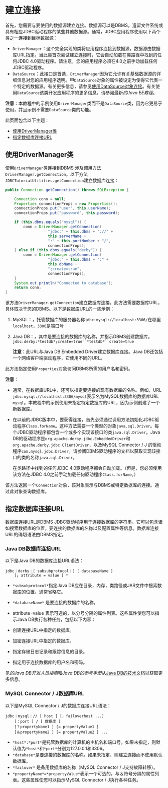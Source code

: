 # 建立连接

首先，您需要与要使用的数据源建立连接。数据源可以是DBMS，遗留文件系统或具有相应JDBC驱动程序的某些其他数据源。通常，JDBC应用程序使用以下两个类之一连接到目标数据源：

- `DriverManager`：这个完全实现的类将应用程序连接到数据源，数据源由数据库URL指定。当此类首次尝试建立连接时，它会自动加载在类路径中找到的任何JDBC 4.0驱动程序。请注意，您的应用程序必须在4.0之前手动加载任何JDBC驱动程序。
- `DataSource`：此接口是首选，`DriverManager`因为它允许有关基础数据源的详细信息对您的应用程序透明。甲`DataSource`对象的属性被设定为使得它代表一个特定的数据源。有关更多信息，请参见[使用DataSource对象连接](https://docs.oracle.com/javase/tutorial/jdbc/basics/sqldatasources.html)。有关使用`DataSource`该类开发应用程序的更多信息，请参阅最新*的Java EE教程*。

**注意**：本教程中的示例使用`DriverManager`类而不是`DataSource`类，因为它更易于使用，并且示例不需要`DataSource`类的功能。

此页面包含以下主题：

- [使用DriverManager类](https://docs.oracle.com/javase/tutorial/jdbc/basics/connecting.html#drivermanager)
- [指定数据库连接URL](https://docs.oracle.com/javase/tutorial/jdbc/basics/connecting.html#db_connection_url)

## 使用DriverManager类

使用`DriverManager`类连接到DBMS 涉及调用方法`DriverManager.getConnection`。以下方法`JDBCTutorialUtilities.getConnection`建立数据库连接：

```java
public Connection getConnection() throws SQLException {

    Connection conn = null;
    Properties connectionProps = new Properties();
    connectionProps.put("user", this.userName);
    connectionProps.put("password", this.password);

    if (this.dbms.equals("mysql")) {
        conn = DriverManager.getConnection(
                   "jdbc:" + this.dbms + "://" +
                   this.serverName +
                   ":" + this.portNumber + "/",
                   connectionProps);
    } else if (this.dbms.equals("derby")) {
        conn = DriverManager.getConnection(
                   "jdbc:" + this.dbms + ":" +
                   this.dbName +
                   ";create=true",
                   connectionProps);
    }
    System.out.println("Connected to database");
    return conn;
}
```

该方法`DriverManager.getConnection`建立数据库连接。此方法需要数据库URL，具体取决于您的DBMS。以下是数据库URL的一些示例：

1. MySQL：，托管数据库的服务器名称`jdbc:mysql://localhost:3306/`在哪里`localhost`，`3306`是端口号

2. Java DB：，其中是要连接的数据库的名称，并指示DBMS创建数据库。`jdbc:derby:*testdb*;create=true``*testdb*``create=true`

   **注意**：此URL与Java DB Embedded Driver建立数据库连接。Java DB还包括一个网络客户端驱动程序，它使用不同的URL。

此方法指定使用`Properties`对象访问DBMS所需的用户名和密码。

**注意**：

- 通常，在数据库URL中，还可以指定要连接的现有数据库的名称。例如，URL `jdbc:mysql://localhost:3306/mysql`表示名为MySQL数据库的数据库URL `mysql`。本教程中的示例使用未指定特定数据库的URL，因为示例创建了一个新数据库。

- 在以前的JDBC版本中，要获得连接，首先必须通过调用方法初始化JDBC驱动程序`Class.forName`。这种方法需要一个类型的对象`java.sql.Driver`。每个JDBC驱动程序都包含一个或多个实现该接口的类`java.sql.Driver`。Java DB的驱动程序是`org.apache.derby.jdbc.EmbeddedDriver`和`org.apache.derby.jdbc.ClientDriver`，以及MySQL Connector / J 的驱动程序`com.mysql.jdbc.Driver`。请参阅DBMS驱动程序的文档以获取实现该接口的类的名称`java.sql.Driver`。

  在类路径中找到的任何JDBC 4.0驱动程序都会自动加载。（但是，您必须使用该方法在JDBC 4.0之前手动加载任何驱动程序`Class.forName`。）

该方法返回一个`Connection`对象，该对象表示与DBMS或特定数据库的连接。通过此对象查询数据库。

## 指定数据库连接URL

数据库连接URL是DBMS JDBC驱动程序用于连接数据库的字符串。它可以包含诸如搜索数据库的位置，要连接的数据库的名称以及配置属性等信息。数据库连接URL的确切语法由DBMS指定。

### Java DB数据库连接URL

以下是Java DB的数据库连接URL语法：

```properties
jdbc：derby：[ subsubprotocol：] [ databaseName ]
    [; attribute = value ] *
```

- `*subsubprotocol*`指定Java DB应在目录，内存，类路径或JAR文件中搜索数据库的位置。通常省略它。

- `*databaseName*` 是要连接的数据库的名称。

-  attribute=value 表示可选的，以分号分隔的属性列表。这些属性使您可以指示Java DB执行各种任务，包括以下内容：
  - 创建连接URL中指定的数据库。
  - 加密连接URL中指定的数据库。
  - 指定存储日志记录和跟踪信息的目录。
  - 指定用于连接数据库的用户名和密码。

见*的Java DB开发人员指南*和*Java DB的参考手册*从[Java DB的技术文档](http://docs.oracle.com/javadb/index_jdk8.html)以获取更多信息。

### MySQL Connector / J数据库URL

以下是MySQL Connector / J的数据库连接URL语法：

```properties
jdbc：mysql：// [ host ] [，failoverhost ...]
    [：port ] / [ 数据库 ]
    [？propertyName1 ] [= propertyValue1 ]
    [＆propertyName2 ] [= propertyValue2 ] ...
```

- `*host*:*port*`是托管数据库的计算机的主机名和端口号。如果未指定，则默认值为`*host*`和`*port*`分别为127.0.0.1和3306。
- `*database*`是要连接的数据库的名称。如果未指定，则建立连接而不使用默认数据库。
- `*failover*` 是备用数据库的名称（MySQL Connector / J支持故障转移）。
- `*propertyName*=*propertyValue*`表示一个可选的，与＆符号分隔的属性列表。这些属性使您可以指示MySQL Connector / J执行各种任务。